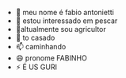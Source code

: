 - 👋 meu nome é fabio antonietti
- 👀 estou interessado em pescar
- 🌱altualmente sou agricultor 
- 💞️ to casado
- 📫 caminhando 
- 😄 pronome FABINHO
- ⚡ É US GURI 

<!---
fabioantonietti/fabioantonietti is a ✨ special ✨ repository because its `README.md` (this file) appears on your GitHub profile.
You can click the Preview link to take a look at your changes.
--->
